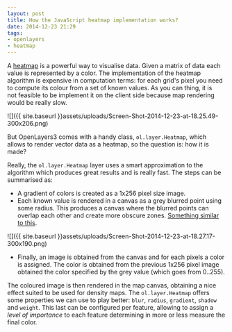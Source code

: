 ```yaml
---
layout: post
title: How the JavaScript heatmap implementation works?
date: 2014-12-23 21:29
tags:
- openlayers
- heatmap
---
```

A [heatmap](http://en.wikipedia.org/wiki/Heat_map) is a powerful way to visualise data. Given a matrix of data each value is represented by a color. The implementation of the heatmap algorithm is expensive in computation terms: for each grid's pixel you need to compute its colour from a set of known values. As you can thing, it is not feasible to be implement it on the client side because map rendering would be really slow.

![]({{ site.baseurl }}assets/uploads/Screen-Shot-2014-12-23-at-18.25.49-300x206.png)

But OpenLayers3 comes with a handy class, `ol.layer.Heatmap`, which allows to render vector data as a heatmap, so the question is: how it is made?

Really, the `ol.layer.Heatmap` layer uses a smart approximation to the algorithm which produces great results and is really fast. The steps can be summarised as:

*   A gradient of colors is created as a 1x256 pixel size image.
*   Each known value is rendered in a canvas as a grey blurred point using some radius. This produces a canvas where the blurred points can overlap each other and create more obscure zones. [Something similar to this](http://jsfiddle.net/mnmrze6k/1/).

![]({{ site.baseurl }}assets/uploads/Screen-Shot-2014-12-23-at-18.27.17-300x190.png)

*   Finally, an image is obtained from the canvas and for each pixels a color is assigned. The color is obtained from the previous 1x256 pixel image obtained the color specified by the grey value (which goes from 0..255).

The coloured image is then rendered in the map canvas, obtaining a nice effect suited to be used for density maps. The `ol.layer.Heatmap` offers some properties we can use to play better: `blur`, `radius`, `gradient`, `shadow` and `weight`. This last can be configured per feature, allowing to assign a _level of importance_ to each feature determining in more or less measure the final color.
